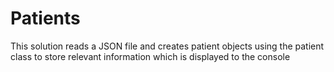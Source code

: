 # Patients
This solution reads a JSON file and creates patient objects using the patient class to store relevant information which is displayed to the console
